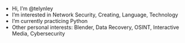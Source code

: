 -  Hi, I’m @telynley
-  I’m interested in Network Security, Creating, Language, Technology 
-  I’m currently practicing Python
-  Other personal interests: Blender, Data Recovery, OSINT, Interactive Media, Cybersecurity 
<!---
telynley/telynley is a ✨ special ✨ repository because its `README.md` (this file) appears on your GitHub profile.
You can click the Preview link to take a look at your changes.
--->
